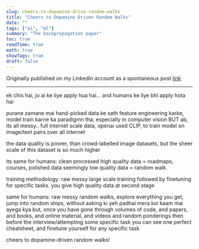 ```yaml
---
slug: cheers-to-dopamine-drive-random-walks
title: "Cheers to Dopamine Driven Random Walks"
date: ""
tags: ["ai", "ml"]
summary: "The backpropagation paper"
toc: true
readTime: true
math: true
showTags: true
draft: false
---
```



Originally published on my Linkedin account as a spontaneous post [link](https://www.linkedin.com/posts/aahnik_ek-chis-hai-jo-ai-ke-liye-apply-hua-hai-activity-7376901583743135744-W1FW)

---

ek chis hai, jo ai ke liye apply hua hai... and humans ke liye bhi apply hota hai

purane zamane mai hand-picked data ke sath feature engineering karke, model train karne ka paradigmn tha, especially in computer vision
BUT ab, its all messy.. full internet scale data, openai used CLIP, to train model on image/text pairs over all internet

the data quality is poorer, than crowd-labelled image datasets, but the sheer scale of this dataset is so much higher

its same for humans: clean processed high quality data = roadmaps, courses, polished data
seemingly low quality data = random walk.

training methodology: raw messy large scale training followed by finetuning for specific tasks. you give high quality data at second stage

same for humans: raw messy random walks, explore everything you get, jump into random ships, without asking ki yeh padhai mera koi kaam mai ayega kya
but, once you have gone through volumes of code, and papers, and books, and online material, and videos and random ponderings
then before the interview/attempting some specific task you can see one perfect cheatsheet, and finetune yourself for any specific task

cheers to dopamine-driven random walks!
